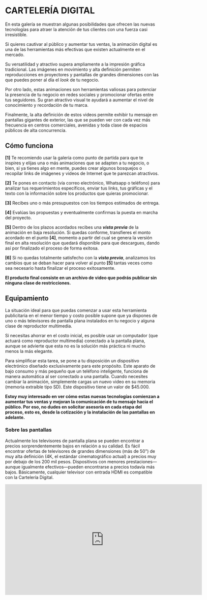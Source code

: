 # CARTELERÍA DIGITAL

En esta galería se muestran algunas posibilidades que ofrecen las nuevas tecnologías para atraer la atención de tus clientes con una fuerza casi irresistible.

Si quieres cautivar al público y aumentar tus ventas, la animación digital es una de las herramientas más efectivas que existen actualmente en el mercado.

Su versatilidad y atractivo supera ampliamente a la impresión gráfica tradicional. Las imágenes en movimiento y alta definición permiten reproducciones en proyectores y pantallas de grandes dimensiones con las que puedes poner al día el _look_ de tu negocio.

Por otro lado, estas animaciones son herramientas valiosas para potenciar la presencia de tu negocio en redes sociales y promocionar ofertas entre tus seguidores. Su gran atractivo visual te ayudará a aumentar el nivel de conocimiento y recordación de tu marca.

Finalmente, la alta definición de estos videos permite exhibir tu mensaje en pantallas gigantes de exterior, las que se pueden ver con cada vez más frecuencia en centros comerciales, avenidas y toda clase de espacios públicos de alta concurrencia. 

## Cómo funciona
**[1]** Te recomiendo usar la galería como punto de partida para que te inspires y elijas una o más animaciones que se adapten a tu negocio, o bien, si ya tienes algo en mente, puedes crear algunos bosquejos o recopilar links de imágenes y videos de Internet que te parezcan atractivos.

**[2]** Te pones en contacto (vía correo electrónico, Whatsapp o teléfono) para analizar tus requerimientos específicos, enviar tus links, tus gráficas y el texto con la información sobre los productos que quieras promocionar.

**[3]** Recibes uno o más presupuestos con los tiempos estimados de entrega. 

**[4]** Evalúas las propuestas y eventualmente confirmas la puesta en marcha del proyecto.

**[5]** Dentro de los plazos acordados recibes una **_vista previa_** de la animación en baja resolución. Si quedas conforme, transfieres el monto acordado en el punto **[4]**, momento a partir del cual se genera la versión final en alta resolución que quedará disponible para que descargues, dando así por finalizado el proceso de forma exitosa.

**[6]** Si no quedas totalmente satisfecho con la **_vista previa_**, analizamos los cambios que se deban hacer para volver al punto **[5]** tantas veces como sea necesario hasta finalizar el proceso exitosamente.

**El producto final consiste en un archivo de video que podrás publicar sin ninguna clase de restricciones.**

## Equipamiento
La situación ideal para que puedas comenzar a usar esta herramienta publicitaria en el menor tiempo y costo posible supone que ya dispones de uno o más televisores de pantalla plana instalados en tu negocio y alguna clase de reproductor multimedia.

Si necesitas ahorrar en el costo inicial, es posible usar un computador (que actuará como reproductor multimedia) conectado a la pantalla plana, aunque se advierte que esta no es la solución más práctica ni mucho menos la más elegante.

Para simplificar esta tarea, se pone a tu disposición un dispositivo electrónico diseñado exclusivamente para este propósito. Este aparato de bajo consumo y más pequeño que un teléfono inteligente, funciona de manera automática al ser conectado a una pantalla. Cuando necesites cambiar la animación, simplemente cargas un nuevo video en su memoria (memoria extraíble tipo SD). Este dispositivo tiene un valor de $45.000.

**Estoy muy interesado en ver cómo estas nuevas tecnologías comienzan a aumentar tus ventas y mejoran la comunicación de tu mensaje hacia el público. Por eso, no dudes en solicitar asesoría en cada etapa del proceso, esto es, desde la cotización y la instalación de las pantallas en adelante.**

### Sobre las pantallas
Actualmente los televisores de pantalla plana se pueden encontrar a precios sorprendentemente bajos en relación a su calidad. Es fácil encontrar ofertas de televisores de grandes dimensiones (más de 50") de muy alta definición (4K, el estándar cinematográfico actual) a precios muy por debajo de los 200 mil pesos. Dispositivos con menores prestaciones—aunque igualmente efectivos—pueden encontrarse a precios todavía más bajos. Básicamente, cualquier televisor con entrada HDMI es compatible con la Cartelería Digital.

<iframe src="https://player.vimeo.com/video/193567768?title=0&byline=0&portrait=0"   
width="640" height="360" frameborder="0" ></iframe>

